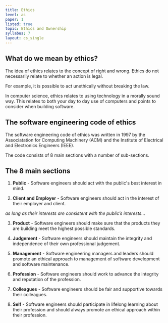 ```yaml
---
title: Ethics
level: as
paper: 1
listed: true
topic: Ethics and Ownership
syllabus: 7
layout: cs_single
---
```


## What do we mean by ethics?
The idea of ethics relates to the concept of right and wrong. Ethics do not necessarily relate to whether an action is legal.

For example, it is possible to act unethically without breaking the law.

In computer science, ethics relates to using technology in a morally sound way. This relates to both your day to day use of computers and points to consider when building software.

## The software engineering code of ethics
The software engineering code of ethics was written in 1997 by the Associatation for Computing Machinery (ACM) and the Institute of Electrical and Electronics Engineers (IEEE).

The code consists of 8 main sections with a number of sub-sections.

## The 8 main sections
1. **Public** - Software engineers should act with the public's best interest in mind.

2. **Client and Employer** - Software engineers should act in the interest of their employer and client.

*as long as their interests are consistent with the public’s interests...*

3. **Product** - Software engineers should make sure that the products they are building meet the highest possible standards.

4. **Judgement** - Software engineers should maintain the integrity and independence of their own professional judgement.

5. **Management** - Software engineering managers and leaders should promote an ethical approach to management of software development and software maintenance.

6. **Profession** - Software engineers should work to advance the integrity and reputation of the profession.

7. **Colleagues** - Software engineers should be fair and supportive towards their colleagues.

8. **Self** - Software engineers should participate in lifelong learning about their profession and should always promote an ethical approach within their profession.
